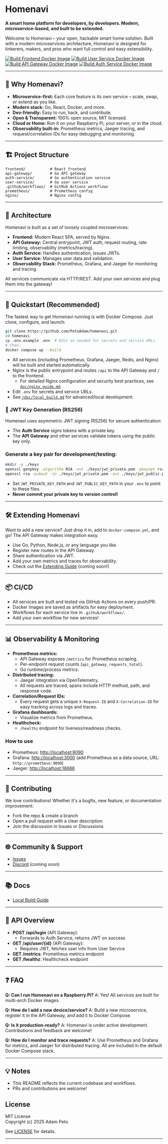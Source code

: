 # Homenavi

**A smart home platform for developers, by developers. Modern, microservice-based, and built to be extended.**

Welcome to Homenavi – your open, hackable smart home solution. Built with a modern microservices architecture, Homenavi is designed for tinkerers, makers, and pros who want full control and easy extensibility.

[![Build Frontend Docker Image](https://github.com/PetoAdam/homenavi/actions/workflows/frontend_docker_build.yaml/badge.svg)](https://github.com/PetoAdam/homenavi/actions/workflows/frontend_docker_build.yaml) [![Build User Service Docker Image](https://github.com/PetoAdam/homenavi/actions/workflows/user_service_docker_build.yaml/badge.svg)](https://github.com/PetoAdam/homenavi/actions/workflows/user_service_docker_build.yaml) [![Build API Gateway Docker Image](https://github.com/PetoAdam/homenavi/actions/workflows/api_gateway_docker_build.yaml/badge.svg)](https://github.com/PetoAdam/homenavi/actions/workflows/api_gateway_docker_build.yaml) [![Build Auth Service Docker Image](https://github.com/PetoAdam/homenavi/actions/workflows/auth_service_docker_build.yaml/badge.svg)](https://github.com/PetoAdam/homenavi/actions/workflows/auth_service_docker_build.yaml)

---

## 🚀 Why Homenavi?
- **Microservice-first:** Each core feature is its own service – scale, swap, or extend as you like.
- **Modern stack:** Go, React, Docker, and more.
- **Dev-friendly:** Easy to run, hack, and contribute.
- **Open & Transparent:** 100% open source, MIT licensed.
- **Cloud or Home:** Run it on your Raspberry Pi, your server, or in the cloud.
- **Observability built-in:** Prometheus metrics, Jaeger tracing, and request/correlation IDs for easy debugging and monitoring.

---

## 🏗️ Project Structure

```
frontend/           # React frontend
api-gateway/        # Go API gateway
auth-service/       # Go authentication service
user-service/       # Go user service
.github/workflows/  # GitHub Actions workflows
prometheus/         # Prometheus config
nginx/              # Nginx config
```

---

## 🧩 Architecture

Homenavi is built as a set of loosely coupled microservices:
- **Frontend:** Modern React SPA, served by Nginx.
- **API Gateway:** Central entrypoint, JWT auth, request routing, rate limiting, observability (metrics/tracing).
- **Auth Service:** Handles authentication, issues JWTs.
- **User Service:** Manages user data and validation.
- **Observability Stack:** Prometheus, Grafana, and Jaeger for monitoring and tracing.

All services communicate via HTTP/REST. Add your own services and plug them into the gateway!

---

## 🐳 Quickstart (Recommended)

The fastest way to get Homenavi running is with Docker Compose. Just clone, configure, and launch:

```sh
git clone https://github.com/PetoAdam/homenavi.git
cd homenavi
cp .env.example .env  # Edit as needed for secrets and service URLs
# Then:
docker compose up --build
```

- All services (including Prometheus, Grafana, Jaeger, Redis, and Nginx) will be built and started automatically.
- Nginx is the public entrypoint and routes `/api` to the API Gateway and `/` to the frontend.
  - For detailed Nginx configuration and security best practices, see [`doc/nginx_guide.md`](doc/nginx_guide.md).
- Edit `.env` for secrets and service URLs.
- See [`/doc/local_build.md`](doc/local_build.md) for advanced/local development.

### 🔑 JWT Key Generation (RS256)

Homenavi uses asymmetric JWT signing (RS256) for secure authentication:
- The **Auth Service** signs tokens with a private key.
- The **API Gateway** and other services validate tokens using the public key only.

### Generate a key pair for development/testing:
```sh
mkdir -p ./keys
openssl genpkey -algorithm RSA -out ./keys/jwt_private.pem -pkeyopt rsa_keygen_bits:2048
openssl rsa -pubout -in ./keys/jwt_private.pem -out ./keys/jwt_public.pem
```
- Set `JWT_PRIVATE_KEY_PATH` and `JWT_PUBLIC_KEY_PATH` in your `.env` to point to these files.
- **Never commit your private key to version control!**

---

## 🛠️ Extending Homenavi

Want to add a new service? Just drop it in, add to `docker-compose.yml`, and go! The API Gateway makes integration easy.

- Use Go, Python, Node.js, or any language you like.
- Register new routes in the API Gateway.
- Share authentication via JWT.
- Add your own metrics and traces for observability.
- Check out the [Extending Guide](doc/extending.md) (coming soon!)

---

## 📦 CI/CD

- All services are built and tested via GitHub Actions on every push/PR.
- Docker images are saved as artifacts for easy deployment.
- Workflows for each service live in `.github/workflows/`.
- Add your own workflow for new services!

---

## 📊 Observability & Monitoring

- **Prometheus metrics:**
  - API Gateway exposes `/metrics` for Prometheus scraping.
  - Per-endpoint request counts (`api_gateway_requests_total`).
  - Go runtime/process metrics.
- **Distributed tracing:**
  - Jaeger integration via OpenTelemetry.
  - All requests are traced; spans include HTTP method, path, and response code.
- **Correlation/Request IDs:**
  - Every request gets a unique `X-Request-ID` and `X-Correlation-ID` for easy tracking across logs and traces.
- **Grafana dashboards:**
  - Visualize metrics from Prometheus.
- **Healthcheck:**
  - `/healthz` endpoint for liveness/readiness checks.

### How to use
- Prometheus: [http://localhost:9090](http://localhost:9090)
- Grafana: [http://localhost:3000](http://localhost:3000) (add Prometheus as a data source, URL: `http://prometheus:9090`)
- Jaeger: [http://localhost:16686](http://localhost:16686)


---

## 🤝 Contributing

We love contributions! Whether it's a bugfix, new feature, or documentation improvement:
- Fork the repo & create a branch
- Open a pull request with a clear description
- Join the discussion in Issues or Discussions

---

## 🌐 Community & Support

- [Issues](https://github.com/PetoAdam/homenavi/issues)
- [Discord](https://discord.gg/your-invite) (coming soon)

---

## 📚 Docs
- [Local Build Guide](doc/local_build.md)

---

## 🔌 API Overview

- **POST /api/login** (API Gateway):
  - Forwards to Auth Service, returns JWT on success
- **GET /api/user/{id}** (API Gateway):
  - Requires JWT, fetches user info from User Service
- **GET /metrics**: Prometheus metrics endpoint
- **GET /healthz**: Healthcheck endpoint

---

## ❓ FAQ

**Q: Can I run Homenavi on a Raspberry Pi?**
A: Yes! All services are built for multi-arch Docker images.

**Q: How do I add a new device/service?**
A: Build a new microservice, register it in the API Gateway, and add it to Docker Compose.

**Q: Is it production-ready?**
A: Homenavi is under active development. Contributions and feedback are welcome!

**Q: How do I monitor and trace requests?**
A: Use Prometheus and Grafana for metrics, and Jaeger for distributed tracing. All are included in the default Docker Compose stack.

---

## 💡 Notes
- This README reflects the current codebase and workflows.
- PRs and contributions are welcome!

## License

MIT License  
Copyright (c) 2025 Adam Peto

See [LICENSE](LICENSE) for details.

---

